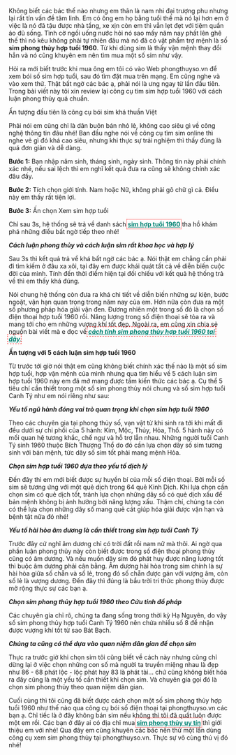 <p dir="ltr">Không biết các bác thế nào nhưng em thân là nam nhi đại trượng phu nhưng lại rất tín vấn đề tâm linh. Em có ông em họ bằng tuổi thế mà nó lại hơn em ở việc là nó đã tậu được nhà tầng, xe xịn còn em thì vẫn lẹt đẹt với tiệm quần áo đủ sống. Tình cờ ngồi uống nước hỏi nó sao mấy năm nay phất lên ghê thế thì nó kêu không phải tự nhiên đâu mà nó đã có vật phẩm trợ mệnh là số <strong>sim phong thủy hợp tuổi 1960</strong>. Từ khi dùng sim là thấy vận mệnh thay đổi hẳn và nó cũng khuyên em nên tìm mua một số sim như vậy.</p>

<p dir="ltr">Hỏi ra mới biết trước khi mua ông em tôi có vào Web phongthuyso.vn để xem bói số sim hợp tuổi, sau đó tìm đặt mua trên mạng. Em cũng nghe và vào xem thử. Thật bất ngờ các bác ạ, phải nói là ưng ngay từ lần đầu tiên. Trong bài viết này tôi xin review lại công cụ tìm sim hợp tuổi 1960 với cách luận phong thủy quá chuẩn.</p>

<p dir="ltr">Ấn tượng đầu tiên là công cụ bói sim khá thuần Việt</p>

<p dir="ltr">Phải nói em cũng chỉ là dân buôn bán nhỏ lẻ, không cao siêu gì về công nghệ thông tin đâu nhé! Ban đầu nghe nói về công cụ tìm sim online thì nghe vẻ gì đó khá cao siêu, nhưng khi thực sự trải nghiệm thì thấy đúng là quá đơn giản và dễ dàng.</p>

<p dir="ltr"><strong>Bước 1:</strong> Bạn nhập năm sinh, tháng sinh, ngày sinh. Thông tin này phải chính xác nhé, nếu sai lệch thì em nghĩ kết quả đưa ra cũng sẽ không chính xác đâu đấy.</p>

<p dir="ltr"><strong>Bước 2:</strong> Tích chọn giới tính. Nam hoặc Nữ, không phải gõ chữ gì cả. Điều này em thấy rất tiện lợi.</p>

<p dir="ltr"><strong>Bước 3:</strong> Ấn chọn Xem sim hợp tuổi</p>

<p dir="ltr">Chỉ sau 3s, hệ thống sẽ trả về danh sách <strong><a href="https://www.edocr.com/v/dy2ba39v/tuvansimphongthuy/Tu-van-sim-phong-thuy-hop-tuoi-1960-chinh-xac-nhat" rel="nofollow noreferrer" style="outline-offset: 0.2em; outline: red dotted 0.14em !important; color: rgb(0, 130, 114);">sim hợp tuổi 1960</a></strong> tha hồ khám phá những điều bất ngờ tiếp theo nhé!</p>

<p dir="ltr"><strong><em>Cách luận phong thủy và cách luận sim rất khoa học và hợp lý</em></strong></p>

<p dir="ltr">Sau 3s thì kết quả trả về khá bất ngờ các bác ạ. Nói thật em chẳng cần phải đi tìm kiếm ở đâu xa xôi, tại đây em được khái quát tất cả về diễn biến cuộc đời của mình. Tính đến thời điểm hiện tại đối chiếu với kết quả hệ thống trả về thì em thấy khá đúng.</p>

<p dir="ltr">Nói chung hệ thống còn đưa ra khá chi tiết về diễn biến những sự kiện, bước ngoặt, vận hạn quan trọng trong năm nay của em. Hơn nữa còn đưa ra một số phương pháp hóa giải vận đen. Đương nhiên một trong số đó là chọn số điện thoại hợp tuổi 1960 rồi. Năng lượng trong số điện thoại sẽ tỏa ra và mang tới cho em những vượng khí tốt đẹp. Ngoài ra, em cũng xin chia sẻ nguồn bài viết mà e đọc về <a href="https://phongthuyso.vn/tuoi-canh-ty-hop-voi-so-dien-thoai-nao.html" rel="nofollow noreferrer" style="outline-offset: 0.2em; outline: red dotted 0.14em !important; color: rgb(0, 130, 114);"><strong><em>cách tính sim phong thủy hợp tuổi 1960 tại đây</em></strong></a>.</p>

<p dir="ltr"><strong>Ấn tượng với 5 cách luận sim hợp tuổi 1960</strong></p>

<p dir="ltr">Từ trước tới giờ nói thật em cũng không biết chính xác thế nào là một số sim hợp tuổi, hợp vận mệnh của mình nhưng qua tìm hiểu về 5 cách luận sim hợp tuổi 1960 này em đã mở mang được tầm kiến thức các bác ạ. Cụ thể 5 tiêu chí cần thiết trong một số sim phong thủy nói chung và số sim hợp tuổi Canh Tý như em nói riêng như sau:</p>

<p dir="ltr"><strong><em>Yếu tố ngũ hành đóng vai trò quan trọng khi chọn sim hợp tuổi 1960</em></strong></p>

<p dir="ltr">Theo các chuyên gia tại phong thủy số, vạn vật từ khi sinh ra tới khi mất đi đều dưới sự chi phối của 5 hành: Kim, Mộc, Thủy, Hỏa, Thổ. 5 hành này có mối quan hệ tương khắc, chế ngự và hỗ trợ lẫn nhau. Những người tuổi Canh Tý sinh 1960 thuộc Bích Thượng Thổ do đó cần lựa chọn dãy số sim tương sinh với bản mệnh, tức dãy số sim tốt phải mang mệnh Hỏa.</p>

<p dir="ltr"><strong><em>Chọn sim hợp tuổi 1960 dựa theo yếu tố dịch lý </em></strong></p>

<p dir="ltr">Đến đây thì em mới biết được sự huyền bí của mỗi số điện thoại. Bởi mỗi số sim sẽ tương ứng với một quẻ dịch trong 64 quẻ Kinh Dịch. Khi lựa chọn cần chọn sim có quẻ dịch tốt, tránh lựa chọn những dãy số có quẻ dịch xấu để bản mệnh không bị ảnh hưởng bởi năng lượng xấu. Thậm chí, chúng ta còn có thể lựa chọn những dãy số mang quẻ cát giúp hóa giải được vận hạn và bệnh tật nữa đó nhé!</p>

<p dir="ltr"><strong><em>Yếu tố hài hòa âm dương là cần thiết trong sim hợp tuổi Canh Tý</em></strong></p>

<p dir="ltr">Trước đây cứ nghĩ âm dương chỉ có trời đất rồi nam nữ mà thôi. Ai ngờ qua phần luận phong thủy này còn biết được trong số điện thoại phong thủy cũng có âm dương. Và nếu muốn dãy sim đó phát huy được năng lượng tốt thì buộc âm dương phải cân bằng. Âm dương hài hòa trong sim chính là sự hài hòa giữa số chẵn và số lẻ, trong đó số chẵn được gán với vượng âm, còn số lẻ là vượng dương. Đến đây thì đúng là bầu trời tri thức phong thủy được mở rộng thực sự các bạn ạ.</p>

<p dir="ltr"><strong><em>Chọn sim phong thủy hợp tuổi 1960 theo Cửu tinh đồ pháp</em></strong></p>

<p dir="ltr">Các chuyên gia chỉ rõ, chúng ta đang sống trong thời kỳ Hạ Nguyên, do vậy số sim phong thủy hợp tuổi Canh Tý 1960 nên chứa nhiều số 8 để nhận được vượng khí tốt từ sao Bát Bạch.</p>

<p dir="ltr"><strong><em>Chúng ta cũng có thể dựa vào quan niệm dân gian để chọn sim</em></strong></p>

<p dir="ltr">Thực ra trước giờ khi chọn sim tôi cũng biết về cách này nhưng cũng chỉ dừng lại ở việc chọn những con số mà người ta truyền miệng nhau là đẹp như 86 - 68 phát lộc - lộc phát hay 83 là phát tài&hellip; chứ cũng không biết hóa ra đây cũng là một yếu tố cần thiết khi chọn sim. Và chuyên gia gọi đó là chọn sim phong thủy theo quan niệm dân gian.</p>

<p dir="ltr">Cuối cùng thì tôi cũng đã biết được cách chọn một số sim phong thủy hợp tuổi 1960 như thế nào qua công cụ bói số điện thoại tại phongthuyso.vn các bạn ạ. Chỉ tiếc là ở đây không bán sim nếu không thì tôi đã quất luôn được một em rồi. Các bạn ở đây ai có địa chỉ mua <a href="https://phongthuyso.vn/xem-phong-thuy-sim.html" rel="nofollow noreferrer" style="outline-offset: 0.2em; outline: red dotted 0.14em !important; color: rgb(0, 130, 114);"><strong>sim phong thủy uy tín</strong></a> thì giới thiệu em với nhé! Qua đây em cũng khuyên các bác nên thử một lần dùng công cụ xem sim phong thủy tại phongthuyso.vn. Thực sự vô cùng thú vị đó nhé!</p>
